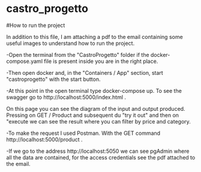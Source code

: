 # castro_progetto

#How to run the project


In addition to this file, I am attaching a pdf to the email containing some useful images to understand how to run the project.


-Open the terminal from the "CastroProgetto" folder if the docker-compose.yaml file is present inside you are in the right place.

-Then open docker and, in the "Containers / App" section, start "castroprogetto" with the start button.

-At this point in the open terminal type docker-compose up.
To see the swagger go to
http://localhost:5000/index.html .

On this page you can see the diagram of the input and output produced.
Pressing on GET / Product and subsequent du "try it out" and then on "execute we can see the result where you can filter by price and category.

-To make the request I used Postman. With the GET command http://localhost:5000/product .

-If we go to the address http://localhost:5050 we can see pgAdmin where all the data are contained, for the access credentials see the pdf attached to the email.
